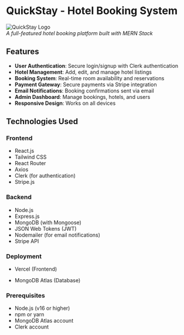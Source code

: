 # QuickStay - Hotel Booking System

![QuickStay Logo]("/client/src/assets/logo.svg)  
_A full-featured hotel booking platform built with MERN Stack_

## Features

- **User Authentication**: Secure login/signup with Clerk authentication
- **Hotel Management**: Add, edit, and manage hotel listings
- **Booking System**: Real-time room availability and reservations
- **Payment Gateway**: Secure payments via Stripe integration
- **Email Notifications**: Booking confirmations sent via email
- **Admin Dashboard**: Manage bookings, hotels, and users
- **Responsive Design**: Works on all devices

## Technologies Used

### Frontend

- React.js
- Tailwind CSS
- React Router
- Axios
- Clerk (for authentication)
- Stripe.js

### Backend

- Node.js
- Express.js
- MongoDB (with Mongoose)
- JSON Web Tokens (JWT)
- Nodemailer (for email notifications)
- Stripe API

### Deployment

- Vercel (Frontend)

- MongoDB Atlas (Database)

### Prerequisites

- Node.js (v16 or higher)
- npm or yarn
- MongoDB Atlas account
- Clerk account
